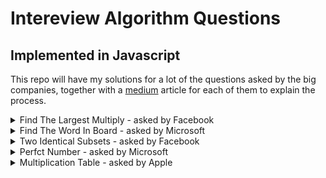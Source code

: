 # Intereview Algorithm Questions 
## Implemented in Javascript

This repo will have my solutions for a lot of the questions asked by the big companies, together with a [medium](http://www.google.com) article for each of them to explain the process. 

<details>
  <summary>Find The Largest Multiply - asked by Facebook</summary>
  <br>
  <a href="./findTheLargestMultiply.js">source</a>
  <br>
  <a href="#">explanation</a>
</details>

<details>
  <summary>Find The Word In Board - asked by Microsoft</summary>
  <br>
  <a href="./isWordExistInBoard.js">source</a>
  <br>
  <a href="#">explanation</a>
</details>

<details>
  <summary>Two Identical Subsets - asked by Facebook</summary>
  <br>
  <a href="./twoIdenticalSubsets.js">source</a>
  <br>
  <a href="#">explanation</a>
</details>

<details>
  <summary>Perfct Number - asked by Microsoft</summary>
  <br>
  <a href="./isPerfectNumber.js">source</a>
  <br>
  <a href="#">explanation</a>
</details>

<details>
  <summary>Multiplication Table - asked by Apple</summary>
  <br>
  <a href="./multiplicationTable.js">source</a>
  <br>
  <a href="#">explanation</a>
</details>
